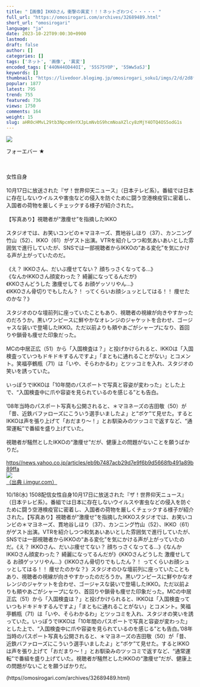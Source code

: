 ```yaml
---
title: "【画像】IKKOさん 衝撃の異変！！！ネットざわつく・・・・・ "
full_url: "https://omosirogari.com/archives/32689489.html"
short_url: "omosirogari"
language: "ja"
date: 2023-10-22T09:00:30+0900
lastmod: 
draft: false
author: []
categories: []
tags: ['ネット', '画像', '異変']
encoded_tags: ['44ON44OD44OI', '55S75YOP', '55Ww5aSJ']
keywords: []
thumbnail: "https://livedoor.blogimg.jp/omosirogari_soku1/imgs/2/d/2d8f6525.jpg"
popular: 1877
latest: 795
trend: 755
featured: 736
views: 1750
comments: 164
weight: 15
slug: aHR0cHMvL29tb3Npcm9nYXJpLmNvbS9hcmNoaXZlcy8zMjY4OTQ4OS5odG1s
---
```


![](https://livedoor.blogimg.jp/omosirogari_soku1/imgs/2/d/2d8f6525.jpg)

<div><p>フォーエバー ★ </p><br> <br> 女性自身 <br> <br> 10月17日に放送された『ザ！世界仰天ニュース』（日本テレビ系）。番組では日本に存在しないウイルスや害虫などの侵入を防ぐために闘う空港検疫官に密着し、入国者の荷物を厳しくチェックする様子が紹介された。 <br> <br> 【写真あり】視聴者が“激痩せ”を指摘したIKKO <br> <br> スタジオでは、お笑いコンビの＊マヨネーズ、貫地谷しほり（37）、カンニング竹山（52）、IKKO（61）がゲスト出演。VTRを紹介しつつ和気あいあいとした雰囲気で進行していたが、SNSでは一部視聴者からIKKOの“ある変化”を気にかける声が上がっていたのだ。 <br> <br> 《え？ IKKOさん、だいぶ痩せてない？ 顔ちっさくなってる…》 <br> 《なんかIKKOさん顔変わった？ 綺麗になってるんだが》 <br> 《KKOさんどうした 激痩せしてる お顔ゲッソリやん…》 <br> 《IKKOさん骨切りでもしたん？！ ってくらいお顔シュッとしてはる！！ 痩せたのかな？》 <br> <br> スタジオのひな壇前列に座っていたこともあり、視聴者の視線が向きやすかったのだろうか。黒いワンピースに鮮やかなオレンジのジャケットを合わせ、ゴージャスな装いで登場したIKKO。ただ以前よりも頬やあごがシャープになり、首回りや鎖骨も痩せた印象だった。 <br> <br> MCの中居正広（51）から「入国検査は？」と投げかけられると、IKKOは「入国検査っていつもドキドキするんですよ」「まともに通れることがない」とコメント。笑福亭鶴瓶（71）は「いや、そらわかるわ」とツッコミを入れ、スタジオの笑いを誘っていた。 <br> <br> いっぽうでIKKOは「10年間のパスポートで写真と容姿が変わった」とした上で、“入国検査中に爪や容姿を見られているのを感じる”とも告白。 <br> <br> ’08年当時のパスポート写真も公開されると、＊マヨネーズの吉田敬（50）が「昔、近鉄バファローズにこういう選手いましたよ」と“ボケ”て見せた。するとIKKOは声を張り上げて「おだまり～！」とお馴染みのツッコミで返すなど、“通常運転”で番組を盛り上げていた。 <br> <br> 視聴者が騒然としたIKKOの“激痩せ”だが、健康上の問題がないことを願うばかりだ。 <br> <br> <a target='_blank' href='https//news.yahoo.co.jp/articles/eb9b7487acb29d7e9f6b9d5668fb491a89b89ffa'>https//news.yahoo.co.jp/articles/eb9b7487acb29d7e9f6b9d5668fb491a89b89ffa</a> <br> <a href='https//i.imgur.com/C3J9XnI.jpg' target='_blank' class='' id='img_1_1'><img src='https//livedoor.blogimg.jp/omosirogari_soku1/imgs/8/8/88e6b08e.jpg'><br>（出典 i.imgur.com）<br></a> <p>10/18(水) 1508配信女性自身10月17日に放送された『ザ！世界仰天ニュース』（日本テレビ系）。番組では日本に存在しないウイルスや害虫などの侵入を防ぐために闘う空港検疫官に密着し、入国者の荷物を厳しくチェックする様子が紹介された。【写真あり】視聴者が“激痩せ”を指摘したIKKOスタジオでは、お笑いコンビの＊マヨネーズ、貫地谷しほり（37）、カンニング竹山（52）、IKKO（61）がゲスト出演。VTRを紹介しつつ和気あいあいとした雰囲気で進行していたが、SNSでは一部視聴者からIKKOの“ある変化”を気にかける声が上がっていたのだ。《え？ IKKOさん、だいぶ痩せてない？ 顔ちっさくなってる…》《なんかIKKOさん顔変わった？ 綺麗になってるんだが》《KKOさんどうした 激痩せしてる お顔ゲッソリやん…》《IKKOさん骨切りでもしたん？！ ってくらいお顔シュッとしてはる！！ 痩せたのかな？》スタジオのひな壇前列に座っていたこともあり、視聴者の視線が向きやすかったのだろうか。黒いワンピースに鮮やかなオレンジのジャケットを合わせ、ゴージャスな装いで登場したIKKO。ただ以前よりも頬やあごがシャープになり、首回りや鎖骨も痩せた印象だった。MCの中居正広（51）から「入国検査は？」と投げかけられると、IKKOは「入国検査っていつもドキドキするんですよ」「まともに通れることがない」とコメント。笑福亭鶴瓶（71）は「いや、そらわかるわ」とツッコミを入れ、スタジオの笑いを誘っていた。いっぽうでIKKOは「10年間のパスポートで写真と容姿が変わった」とした上で、“入国検査中に爪や容姿を見られているのを感じる”とも告白。’08年当時のパスポート写真も公開されると、＊マヨネーズの吉田敬（50）が「昔、近鉄バファローズにこういう選手いましたよ」と“ボケ”て見せた。するとIKKOは声を張り上げて「おだまり～！」とお馴染みのツッコミで返すなど、“通常運転”で番組を盛り上げていた。視聴者が騒然としたIKKOの“激痩せ”だが、健康上の問題がないことを願うばかりだ。</p></div>

(https//omosirogari.com/archives/32689489.html)

